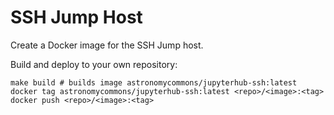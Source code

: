 # SSH Jump Host

Create a Docker image for the SSH Jump host.

Build and deploy to your own repository:
```
make build # builds image astronomycommons/jupyterhub-ssh:latest
docker tag astronomycommons/jupyterhub-ssh:latest <repo>/<image>:<tag>
docker push <repo>/<image>:<tag>
```